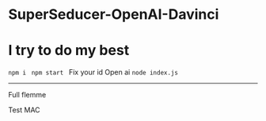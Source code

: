 # SuperSeducer-OpenAI-Davinci

# I try to do my best 

`npm i `
`npm start `
Fix your id Open ai
`node index.js `

--- 
Full flemme

Test MAC
